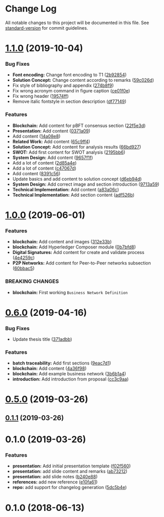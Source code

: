 # Change Log

All notable changes to this project will be documented in this file. See [standard-version](https://github.com/conventional-changelog/standard-version) for commit guidelines.

# [1.1.0](https://github.com/nlsltz/masterthesis/compare/v1.0.0...v1.1.0) (2019-10-04)


### Bug Fixes

* **Font encoding:** Change font encoding to T1 ([2b92854](https://github.com/nlsltz/masterthesis/commit/2b92854))
* **Solution Concept:** Change content according to remarks ([59c026d](https://github.com/nlsltz/masterthesis/commit/59c026d))
* Fix style of bibliography and appendix ([274b8f9](https://github.com/nlsltz/masterthesis/commit/274b8f9))
* Fix wrong acronym command in figure caption ([ce01f0e](https://github.com/nlsltz/masterthesis/commit/ce01f0e))
* Fix wrong header ([19574ff](https://github.com/nlsltz/masterthesis/commit/19574ff))
* Remove italic fontstyle in section description ([df77149](https://github.com/nlsltz/masterthesis/commit/df77149))


### Features

* **Blockchain:** Add content for pBFT consensus section ([22f5e3d](https://github.com/nlsltz/masterthesis/commit/22f5e3d))
* **Presentation:** Add content ([0371a09](https://github.com/nlsltz/masterthesis/commit/0371a09))
* Add content ([14a08e8](https://github.com/nlsltz/masterthesis/commit/14a08e8))
* **Related Work:** Add content ([65c9ff4](https://github.com/nlsltz/masterthesis/commit/65c9ff4))
* **Solution Concept:** Add content for analysis results ([66bd927](https://github.com/nlsltz/masterthesis/commit/66bd927))
* **SWOT:** Add first content for SWOT analysis ([2195bb6](https://github.com/nlsltz/masterthesis/commit/2195bb6))
* **System Design:** Add content ([9657f1f](https://github.com/nlsltz/masterthesis/commit/9657f1f))
* Add a lot of content ([2d85a4e](https://github.com/nlsltz/masterthesis/commit/2d85a4e))
* Add a lot of content ([c47067d](https://github.com/nlsltz/masterthesis/commit/c47067d))
* Add content ([8391c56](https://github.com/nlsltz/masterthesis/commit/8391c56))
* Update basics and add content to solution concept ([d6eb94d](https://github.com/nlsltz/masterthesis/commit/d6eb94d))
* **System Design:** Add correct image and section introduction ([9713a59](https://github.com/nlsltz/masterthesis/commit/9713a59))
* **Technical Implementation:** Add content ([a83a06c](https://github.com/nlsltz/masterthesis/commit/a83a06c))
* **Technical Implementation:** Add section content ([adf526b](https://github.com/nlsltz/masterthesis/commit/adf526b))



# [1.0.0](https://github.com/nlsltz/masterthesis/compare/v0.6.0...v1.0.0) (2019-06-01)


### Features

* **blockchain:** Add content and images ([312e33b](https://github.com/nlsltz/masterthesis/commit/312e33b))
* **blockchain:** Add Hyperledger Composer module ([0b7bfd8](https://github.com/nlsltz/masterthesis/commit/0b7bfd8))
* **Digital Signatures:** Add content for create and validate process ([4e4259c](https://github.com/nlsltz/masterthesis/commit/4e4259c))
* **P2P Networks:** Add content for Peer-to-Peer networks subsection ([60bbac5](https://github.com/nlsltz/masterthesis/commit/60bbac5))


### BREAKING CHANGES

* **blockchain:** First working `Business Network Definition`



# [0.6.0](https://github.com/nlsltz/masterthesis/compare/v0.5.0...v0.6.0) (2019-04-16)


### Bug Fixes

* Update thesis title ([371adbb](https://github.com/nlsltz/masterthesis/commit/371adbb))


### Features

* **batch traceability:** Add first sections ([9eac7d1](https://github.com/nlsltz/masterthesis/commit/9eac7d1))
* **blockchain:** Add content ([4a36f98](https://github.com/nlsltz/masterthesis/commit/4a36f98))
* **blockchain:** Add example business network ([3b6b1a4](https://github.com/nlsltz/masterthesis/commit/3b6b1a4))
* **introduction:** Add introduction from proposal ([cc3c9aa](https://github.com/nlsltz/masterthesis/commit/cc3c9aa))



# [0.5.0](https://github.com/nlsltz/masterthesis/compare/v0.1.1...v0.5.0) (2019-03-26)



## [0.1.1](https://github.com/nlsltz/masterthesis/compare/v0.1.0...v0.1.1) (2019-03-26)



# 0.1.0 (2019-03-26)


### Features

* **presentation:** Add initial presentation template ([f02f560](https://github.com/nlsltz/masterthesis/commit/f02f560))
* **presentation:** add slide content and remarks ([ab73212](https://github.com/nlsltz/masterthesis/commit/ab73212))
* **presentation:** add slide notes ([b240e88](https://github.com/nlsltz/masterthesis/commit/b240e88))
* **references:** add new reference ([e10fa61](https://github.com/nlsltz/masterthesis/commit/e10fa61))
* **repo:** add support for changelog generation ([5dc5b4e](https://github.com/nlsltz/masterthesis/commit/5dc5b4e))



# 0.1.0 (2018-06-13)
